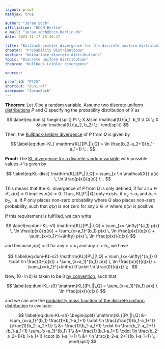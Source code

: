 ```yaml
---
layout: proof
mathjax: true

author: "Joram Soch"
affiliation: "BCCN Berlin"
e_mail: "joram.soch@bccn-berlin.de"
date: 2023-11-17 15:19:37

title: "Kullback-Leibler divergence for the discrete uniform distribution"
chapter: "Probability Distributions"
section: "Univariate discrete distributions"
topic: "Discrete uniform distribution"
theorem: "Kullback-Leibler divergence"

sources:

proof_id: "P425"
shortcut: "duni-kl"
username: "JoramSoch"
---
```



**Theorem:** Let $X$ be a [random variable](/D/rvar). Assume two [discrete uniform distributions](/D/Duni) $P$ and $Q$ specifying the probability distribution of $X$ as

$$ \label{eq:dunis}
\begin{split}
P: \; X &\sim \mathcal{U}(a_1, b_1) \\
Q: \; X &\sim \mathcal{U}(a_2, b_2) \; .
\end{split}
$$

Then, the [Kullback-Leibler divergence](/D/kl) of $P$ from $Q$ is given by

$$ \label{eq:duni-KL}
\mathrm{KL}[P\,||\,Q] = \ln \frac{b_2-a_2+1}{b_1-a_1+1} \; .
$$


**Proof:** The [KL divergence for a discrete random variable](/D/kl) with possible values $\mathcal{X}$ is given by

$$ \label{eq:KL-disc}
\mathrm{KL}[P\,||\,Q] = \sum_{x \in \mathcal{X}} p(x) \, \ln \frac{p(x)}{q(x)} \; .
$$

This means that the KL divergence of $P$ from $Q$ is only defined, if for all $x \in \mathcal{X}$, $q(x) = 0$ implies $p(x) = 0$. Thus, $\mathrm{KL}[P\,\vert\vert\,Q]$ only exists, if $a_2 \leq a_1$ and $b_1 \leq b_2$, i.e. if $P$ only places non-zero probability where $Q$ also places non-zero probability, such that $q(x)$ is not zero for any $x \in \mathcal{X}$ where $p(x)$ is positive.

If this requirement is fulfilled, we can write

$$ \label{eq:duni-KL-s1}
\mathrm{KL}[P\,||\,Q] = \sum_{x=-\infty}^{a_1} p(x) \, \ln \frac{p(x)}{q(x)} + \sum_{x=a_1}^{b_1} p(x) \, \ln \frac{p(x)}{q(x)} + \sum_{x=b_1}^{+\infty} p(x) \, \ln \frac{p(x)}{q(x)}
$$

and because $p(x) = 0$ for any $x < a_1$ and any $x > b_1$, we have

$$ \label{eq:duni-KL-s2}
\mathrm{KL}[P\,||\,Q] = \sum_{x=-\infty}^{a_1} 0 \cdot \ln \frac{0}{q(x)} + \sum_{x=a_1}^{b_1} p(x) \, \ln \frac{p(x)}{q(x)} + \sum_{x=b_1}^{+\infty} 0 \cdot \ln \frac{0}{q(x)} \; .
$$

Now, $(0 \cdot \ln 0)$ is taken to be $0$ [by convention](/D/ent), such that

$$ \label{eq:duni-KL-s3}
\mathrm{KL}[P\,||\,Q] = \sum_{x=a_1}^{b_1} p(x) \, \ln \frac{p(x)}{q(x)}
$$

and we can use the [probability mass function of the discrete uniform distribution](/P/duni-pmf) to evaluate:

$$ \label{eq:duni-KL-s4}
\begin{split}
\mathrm{KL}[P\,||\,Q] &= \sum_{x=a_1}^{b_1} \frac{1}{b_1-a_1+1} \cdot \ln \frac{\frac{1}{b_1-a_1+1}}{\frac{1}{b_2-a_2+1}} \\
&= \frac{1}{b_1-a_1+1} \cdot \ln \frac{b_2-a_2+1}{b_1-a_1+1} \sum_{x=a_1}^{b_1} 1 \\
&= \frac{1}{b_1-a_1+1} \cdot \ln \frac{b_2-a_2+1}{b_1-a_1+1} \cdot (b_1-a_1+1) \\
&= \ln \frac{b_2-a_2+1}{b_1-a_1+1} \; .
\end{split}
$$